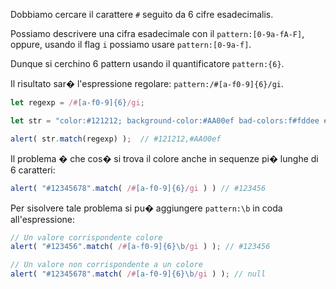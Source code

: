 Dobbiamo cercare il carattere `#` seguito da 6 cifre esadecimalis.

Possiamo descrivere una cifra esadecimale con il `pattern:[0-9a-fA-F]`, oppure, usando il flag `i` possiamo usare `pattern:[0-9a-f]`.

Dunque si cerchino 6 pattern usando il quantificatore `pattern:{6}`.

Il risultato sar� l'espressione regolare: `pattern:/#[a-f0-9]{6}/gi`.

```js run
let regexp = /#[a-f0-9]{6}/gi;

let str = "color:#121212; background-color:#AA00ef bad-colors:f#fddee #fd2"

alert( str.match(regexp) );  // #121212,#AA00ef
```

Il problema � che cos� si trova il colore anche in sequenze pi� lunghe di 6 caratteri:

```js run
alert( "#12345678".match( /#[a-f0-9]{6}/gi ) ) // #123456
```

Per sisolvere tale problema si pu� aggiungere `pattern:\b` in coda all'espressione:

```js run
// Un valore corrispondente colore
alert( "#123456".match( /#[a-f0-9]{6}\b/gi ) ); // #123456

// Un valore non corrispondente a un colore
alert( "#12345678".match( /#[a-f0-9]{6}\b/gi ) ); // null
```
